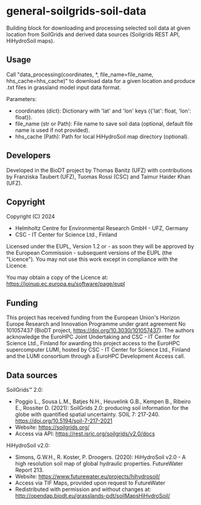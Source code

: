 # general-soilgrids-soil-data
Building block for downloading and processing selected soil data at given location from
   SoilGrids and derived data sources (Soilgrids REST API, HiHydroSoil maps).

## Usage
Call "data_processing(coordinates, *, file_name=file_name, hhs_cache=hhs_cache)" 
to download data for a given location and produce .txt files in grassland model input data format.

Parameters:
- coordinates (dict): Dictionary with 'lat' and 'lon' keys ({'lat': float, 'lon': float}).
- file_name (str or Path): File name to save soil data (optional, default file name is used if not provided).
- hhs_cache (Path): Path for local HiHydroSoil map directory (optional).

## Developers
Developed in the BioDT project by Thomas Banitz (UFZ) with contributions by Franziska Taubert (UFZ), 
Tuomas Rossi (CSC) and Taimur Haider Khan (UFZ).

## Copyright
Copyright (C) 2024
- Helmholtz Centre for Environmental Research GmbH - UFZ, Germany
- CSC - IT Center for Science Ltd., Finland

Licensed under the EUPL, Version 1.2 or - as soon they will be approved
by the European Commission - subsequent versions of the EUPL (the "Licence").
You may not use this work except in compliance with the Licence.

You may obtain a copy of the Licence at:
https://joinup.ec.europa.eu/software/page/eupl

## Funding
This project has received funding from the European Union's Horizon Europe Research and Innovation
Programme under grant agreement No 101057437 (BioDT project, https://doi.org/10.3030/101057437).
The authors acknowledge the EuroHPC Joint Undertaking and CSC - IT Center for Science Ltd., Finland
for awarding this project access to the EuroHPC supercomputer LUMI, hosted by CSC - IT Center for
Science Ltd., Finland and the LUMI consortium through a EuroHPC Development Access call.

## Data sources
SoilGrids&#x2122; 2.0:
- Poggio L., Sousa L.M., Batjes N.H., Heuvelink G.B., Kempen B., Ribeiro E., Rossiter D. (2021):
SoilGrids 2.0: producing soil information for the globe with quantified spatial uncertainty.
SOIL 7: 217-240. https://doi.org/10.5194/soil-7-217-2021
- Website: https://soilgrids.org/
- Access via API: https://rest.isric.org/soilgrids/v2.0/docs

HiHydroSoil v2.0:
- Simons, G.W.H., R. Koster, P. Droogers. (2020):
HiHydroSoil v2.0 - A high resolution soil map of global hydraulic properties.
FutureWater Report 213.
- Website: https://www.futurewater.eu/projects/hihydrosoil/
- Access via TIF Maps, provided upon request to FutureWater
- Redistributed with permission and without changes at:
http://opendap.biodt.eu/grasslands-pdt/soilMapsHiHydroSoil/